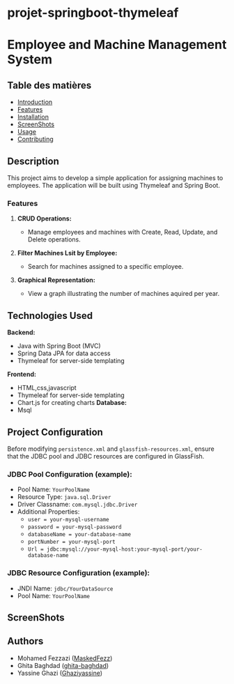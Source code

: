 # projet-springboot-thymeleaf
# Employee and Machine Management System
## Table des matières

- [Introduction](#introduction)
- [Features](#features)
- [Installation](#installation)
- [ScreenShots ](#screenShots)
- [Usage](#usage)
- [Contributing](#contributing)
  

## Description

This project aims to develop a simple application for assigning machines to employees. The application will be built using Thymeleaf and Spring Boot.

### Features

1. **CRUD Operations:**
   - Manage employees and machines with Create, Read, Update, and Delete operations.

2. **Filter Machines Lsit by Employee:**
   - Search for machines assigned to a specific employee.

3. **Graphical Representation:**
   - View a graph illustrating the number of machines aquired per year.




## Technologies Used

**Backend:**

- Java with Spring Boot (MVC)
- Spring Data JPA for data access
- Thymeleaf for server-side templating

**Frontend:**

- HTML,css,javascript
- Thymeleaf for server-side templating
- Chart.js for creating charts
**Database:**
- Msql


## Project Configuration

Before modifying `persistence.xml` and `glassfish-resources.xml`, ensure that the JDBC pool and JDBC resources are configured in GlassFish.

### JDBC Pool Configuration (example):

- Pool Name: `YourPoolName`
- Resource Type: `java.sql.Driver`
- Driver Classname: `com.mysql.jdbc.Driver`
- Additional Properties: 
  - `user = your-mysql-username`
  - `password = your-mysql-password`
  - `databaseName = your-database-name`
  - `portNumber = your-mysql-port`
  - `Url = jdbc:mysql://your-mysql-host:your-mysql-port/your-database-name`

### JDBC Resource Configuration (example):

- JNDI Name: `jdbc/YourDataSource`
- Pool Name: `YourPoolName`

## ScreenShots 





## Authors

- Mohamed Fezzazi ([MaskedFezz](https://github.com/MaskedFezz))
- Ghita Baghdad ([ghita-baghdad](https://github.com/ghita-baghdad))
- Yassine Ghazi ([Ghaziyassine](https://github.com/Ghaziyassine))

